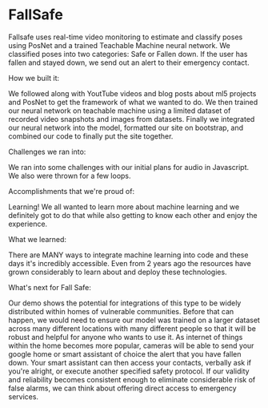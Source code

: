 # FallSafe

Fallsafe uses real-time video monitoring to estimate and classify poses using PosNet and a trained Teachable Machine neural network. We classified poses into two categories: Safe or Fallen down. If the user has fallen and stayed down, we send out an alert to their emergency contact.


How we built it:

We followed along with YoutTube videos and blog posts about ml5 projects and PosNet to get the framework of what we wanted to do. We then trained our neural network on teachable machine using a limited dataset of recorded video snapshots and images from datasets. Finally we integrated our neural network into the model, formatted our site on bootstrap, and combined our code to finally put the site together.

Challenges we ran into:

We ran into some challenges with our initial plans for audio in Javascript. We also were thrown for a few loops.

Accomplishments that we're proud of:

Learning! We all wanted to learn more about machine learning and we definitely got to do that while also getting to know each other and enjoy the experience.

What we learned:

There are MANY ways to integrate machine learning into code and these days it's incredibly accessible. Even from 2 years ago the resources have grown considerably to learn about and deploy these technologies.

What's next for Fall Safe:

Our demo shows the potential for integrations of this type to be widely distributed within homes of vulnerable communities. Before that can happen, we would need to ensure our model was trained on a larger dataset across many different locations with many different people so that it will be robust and helpful for anyone who wants to use it. As internet of things within the home becomes more popular, cameras will be able to send your google home or smart assistant of choice the alert that you have fallen down. Your smart assistant can then access your contacts, verbally ask if you're alright, or execute another specified safety protocol. If our validity and reliability becomes consistent enough to eliminate considerable risk of false alarms, we can think about offering direct access to emergency services.
